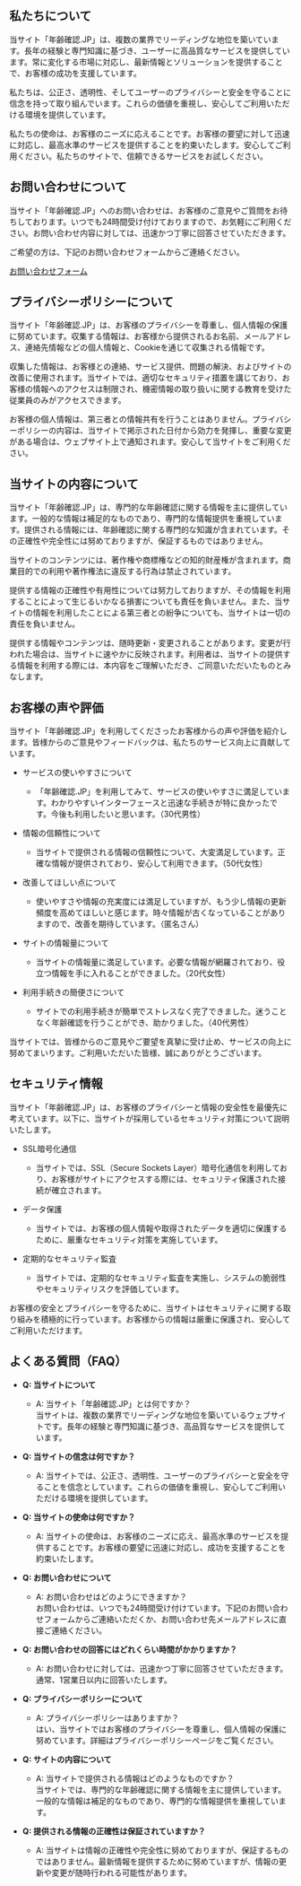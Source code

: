 ## 私たちについて

当サイト「年齢確認.JP」は、複数の業界でリーディングな地位を築いています。長年の経験と専門知識に基づき、ユーザーに高品質なサービスを提供しています。常に変化する市場に対応し、最新情報とソリューションを提供することで、お客様の成功を支援しています。

私たちは、公正さ、透明性、そしてユーザーのプライバシーと安全を守ることに信念を持って取り組んでいます。これらの価値を重視し、安心してご利用いただける環境を提供しています。

私たちの使命は、お客様のニーズに応えることです。お客様の要望に対して迅速に対応し、最高水準のサービスを提供することを約束いたします。安心してご利用ください。私たちのサイトで、信頼できるサービスをお試しください。

## お問い合わせについて

当サイト「年齢確認.JP」へのお問い合わせは、お客様のご意見やご質問をお待ちしております。いつでも24時間受け付けておりますので、お気軽にご利用ください。お問い合わせ内容に対しては、迅速かつ丁寧に回答させていただきます。

ご希望の方は、下記のお問い合わせフォームからご連絡ください。

[お問い合わせフォーム](ここにリンクを挿入してください)

## プライバシーポリシーについて

当サイト「年齢確認.JP」は、お客様のプライバシーを尊重し、個人情報の保護に努めています。収集する情報は、お客様から提供されるお名前、メールアドレス、連絡先情報などの個人情報と、Cookieを通じて収集される情報です。

収集した情報は、お客様との連絡、サービス提供、問題の解決、およびサイトの改善に使用されます。当サイトでは、適切なセキュリティ措置を講じており、お客様の情報へのアクセスは制限され、機密情報の取り扱いに関する教育を受けた従業員のみがアクセスできます。

お客様の個人情報は、第三者との情報共有を行うことはありません。プライバシーポリシーの内容は、当サイトで掲示された日付から効力を発揮し、重要な変更がある場合は、ウェブサイト上で通知されます。安心して当サイトをご利用ください。

## 当サイトの内容について

当サイト「年齢確認.JP」は、専門的な年齢確認に関する情報を主に提供しています。一般的な情報は補足的なものであり、専門的な情報提供を重視しています。提供される情報には、年齢確認に関する専門的な知識が含まれています。その正確性や完全性には努めておりますが、保証するものではありません。

当サイトのコンテンツには、著作権や商標権などの知的財産権が含まれます。商業目的での利用や著作権法に違反する行為は禁止されています。

提供する情報の正確性や有用性については努力しておりますが、その情報を利用することによって生じるいかなる損害についても責任を負いません。また、当サイトの情報を利用したことによる第三者との紛争についても、当サイトは一切の責任を負いません。

提供する情報やコンテンツは、随時更新・変更されることがあります。変更が行われた場合は、当サイトに速やかに反映されます。利用者は、当サイトの提供する情報を利用する際には、本内容をご理解いただき、ご同意いただいたものとみなします。

## お客様の声や評価

当サイト「年齢確認.JP」を利用してくださったお客様からの声や評価を紹介します。皆様からのご意見やフィードバックは、私たちのサービス向上に貢献しています。

- サービスの使いやすさについて
  - 「年齢確認.JP」を利用してみて、サービスの使いやすさに満足しています。わかりやすいインターフェースと迅速な手続きが特に良かったです。今後も利用したいと思います。（30代男性）

- 情報の信頼性について
  - 当サイトで提供される情報の信頼性について、大変満足しています。正確な情報が提供されており、安心して利用できます。（50代女性）

- 改善してほしい点について
  - 使いやすさや情報の充実度には満足していますが、もう少し情報の更新頻度を高めてほしいと感じます。時々情報が古くなっていることがありますので、改善を期待しています。（匿名さん）

- サイトの情報量について
  - 当サイトの情報量に満足しています。必要な情報が網羅されており、役立つ情報を手に入れることができました。（20代女性）

- 利用手続きの簡便さについて
  - サイトでの利用手続きが簡単でストレスなく完了できました。迷うことなく年齢確認を行うことができ、助かりました。（40代男性）

当サイトでは、皆様からのご意見やご要望を真摯に受け止め、サービスの向上に努めてまいります。ご利用いただいた皆様、誠にありがとうございます。

## セキュリティ情報

当サイト「年齢確認.JP」は、お客様のプライバシーと情報の安全性を最優先に考えています。以下に、当サイトが採用しているセキュリティ対策について説明いたします。

- SSL暗号化通信
  - 当サイトでは、SSL（Secure Sockets Layer）暗号化通信を利用しており、お客様がサイトにアクセスする際には、セキュリティ保護された接続が確立されます。

- データ保護
  - 当サイトでは、お客様の個人情報や取得されたデータを適切に保護するために、厳重なセキュリティ対策を実施しています。

- 定期的なセキュリティ監査
  - 当サイトでは、定期的なセキュリティ監査を実施し、システムの脆弱性やセキュリティリスクを評価しています。

お客様の安全とプライバシーを守るために、当サイトはセキュリティに関する取り組みを積極的に行っています。お客様からの情報は厳重に保護され、安心してご利用いただけます。

## よくある質問（FAQ）

- **Q: 当サイトについて**
  - A: 当サイト「年齢確認.JP」とは何ですか？  
    当サイトは、複数の業界でリーディングな地位を築いているウェブサイトです。長年の経験と専門知識に基づき、高品質なサービスを提供しています。

- **Q: 当サイトの信念は何ですか？**
  - A: 当サイトでは、公正さ、透明性、ユーザーのプライバシーと安全を守ることを信念としています。これらの価値を重視し、安心してご利用いただける環境を提供しています。

- **Q: 当サイトの使命は何ですか？**
  - A: 当サイトの使命は、お客様のニーズに応え、最高水準のサービスを提供することです。お客様の要望に迅速に対応し、成功を支援することを約束いたします。

- **Q: お問い合わせについて**
  - A: お問い合わせはどのようにできますか？  
    お問い合わせは、いつでも24時間受け付けています。下記のお問い合わせフォームからご連絡いただくか、お問い合わせ先メールアドレスに直接ご連絡ください。

- **Q: お問い合わせの回答にはどれくらい時間がかかりますか？**
  - A: お問い合わせに対しては、迅速かつ丁寧に回答させていただきます。通常、1営業日以内に回答いたします。

- **Q: プライバシーポリシーについて**
  - A: プライバシーポリシーはありますか？  
    はい、当サイトではお客様のプライバシーを尊重し、個人情報の保護に努めています。詳細はプライバシーポリシーページをご覧ください。

- **Q: サイトの内容について**
  - A: 当サイトで提供される情報はどのようなものですか？  
    当サイトでは、専門的な年齢確認に関する情報を主に提供しています。一般的な情報は補足的なものであり、専門的な情報提供を重視しています。

- **Q: 提供される情報の正確性は保証されていますか？**
  - A: 当サイトは情報の正確性や完全性に努めておりますが、保証するものではありません。最新情報を提供するために努めていますが、情報の更新や変更が随時行われる可能性があります。
